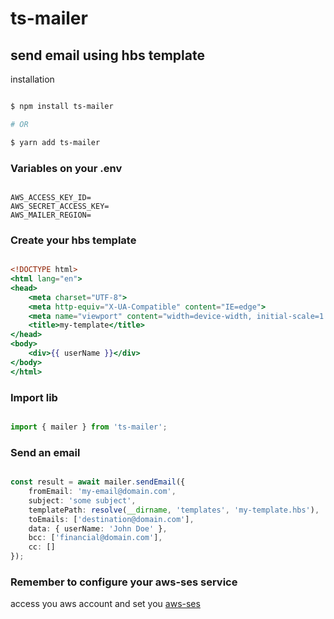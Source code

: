 # ts-mailer

## send email using hbs template

installation

```sh

$ npm install ts-mailer

# OR 

$ yarn add ts-mailer

```

### Variables on your .env

```env

AWS_ACCESS_KEY_ID=
AWS_SECRET_ACCESS_KEY=
AWS_MAILER_REGION=

```

### Create your hbs template 


```hbs

<!DOCTYPE html>
<html lang="en">
<head>
    <meta charset="UTF-8">
    <meta http-equiv="X-UA-Compatible" content="IE=edge">
    <meta name="viewport" content="width=device-width, initial-scale=1.0">
    <title>my-template</title>
</head>
<body>
    <div>{{ userName }}</div>
</body>
</html>


```

### Import lib

```ts

import { mailer } from 'ts-mailer';

```

### Send an email

```ts

const result = await mailer.sendEmail({
	fromEmail: 'my-email@domain.com',
	subject: 'some subject',
	templatePath: resolve(__dirname, 'templates', 'my-template.hbs'),
	toEmails: ['destination@domain.com'],
	data: { userName: 'John Doe' },
	bcc: ['financial@domain.com'],
	cc: []
});

```

### Remember to configure your aws-ses service

access you aws account and set you [aws-ses](https://aws.amazon.com/ses/?nc2=type_a)